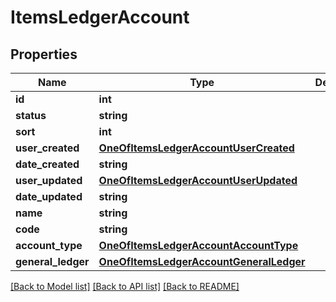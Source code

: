 # ItemsLedgerAccount

## Properties
Name | Type | Description | Notes
------------ | ------------- | ------------- | -------------
**id** | **int** |  | [optional] 
**status** | **string** |  | [optional] 
**sort** | **int** |  | [optional] 
**user_created** | [**OneOfItemsLedgerAccountUserCreated**](OneOfItemsLedgerAccountUserCreated.md) |  | [optional] 
**date_created** | **string** |  | [optional] 
**user_updated** | [**OneOfItemsLedgerAccountUserUpdated**](OneOfItemsLedgerAccountUserUpdated.md) |  | [optional] 
**date_updated** | **string** |  | [optional] 
**name** | **string** |  | [optional] 
**code** | **string** |  | [optional] 
**account_type** | [**OneOfItemsLedgerAccountAccountType**](OneOfItemsLedgerAccountAccountType.md) |  | [optional] 
**general_ledger** | [**OneOfItemsLedgerAccountGeneralLedger**](OneOfItemsLedgerAccountGeneralLedger.md) |  | [optional] 

[[Back to Model list]](../../README.md#documentation-for-models) [[Back to API list]](../../README.md#documentation-for-api-endpoints) [[Back to README]](../../README.md)

